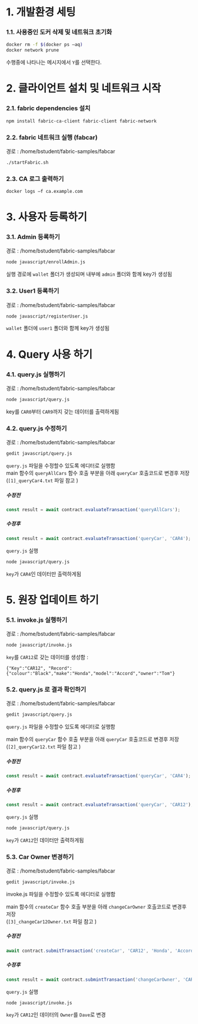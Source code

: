 # 1. 개발환경 세팅
### 1.1. 사용중인 도커 삭제 및 네트워크 초기화

```bash
docker rm -f $(docker ps –aq)
docker network prune
```
수행중에 나타나는 메시지에서 `Y`를 선택한다.  


# 2. 클라이언트 설치 및 네트워크 시작
### 2.1. fabric dependencies 설치
```bash
npm install fabric-ca-client fabric-client fabric-network
```
### 2.2. fabric 네트워크 실행 (fabcar)
경로 : /home/bstudent/fabric-samples/fabcar
```bash
./startFabric.sh
```
### 2.3. CA 로그 출력하기
```bash
docker logs –f ca.example.com
```


# 3. 사용자 등록하기
### 3.1. Admin 등록하기
경로 : /home/bstudent/fabric-samples/fabcar
```bash
node javascript/enrollAdmin.js
```
실행 경로에 `wallet` 폴더가 생성되며 내부에 `admin` 폴더와 함께 key가 생성됨

### 3.2. User1 등록하기
경로 : /home/bstudent/fabric-samples/fabcar
```bash
node javascript/registerUser.js
```
`wallet` 폴더에 `user1` 폴더와 함께 key가 생성됨



# 4. Query 사용 하기
### 4.1. query.js 실행하기
경로 : /home/bstudent/fabric-samples/fabcar
```bash
node javascript/query.js
```
key를 `CAR0`부터 `CAR9`까지 갖는 데이터를 출력하게됨



### 4.2. query.js 수정하기
경로 : /home/bstudent/fabric-samples/fabcar
```bash
gedit javascript/query.js
```
`query.js` 파일을 수정할수 있도록 에디터로 실행함  
main 함수의 `queryAllCars` 함수 호출 부분을 아래 `queryCar` 호출코드로 변경후 저장  
(`[1]_queryCar4.txt` 파일 참고 )
##### 수정전
```javascript
const result = await contract.evaluateTransaction('queryAllCars');
```
##### 수정후
```javascript
const result = await contract.evaluateTransaction('queryCar', 'CAR4');
```
`query.js` 실행

```bash
node javascript/query.js
```
`key`가 `CAR4`인 데이터만 출력하게됨



# 5. 원장 업데이트 하기
### 5.1. invoke.js 실행하기
경로 : /home/bstudent/fabric-samples/fabcar
```bash
node javascript/invoke.js
```
`key`를 `CAR12`로 갖는 데이터를 생성함 :
```
{"Key":"CAR12", "Record":{"colour":"Black","make":"Honda","model":"Accord","owner":"Tom"}
```


### 5.2. query.js 로 결과 확인하기
경로 : /home/bstudent/fabric-samples/fabcar
```bash
gedit javascript/query.js
```
`query.js` 파일을 수정할수 있도록 에디터로 실행함


main 함수의 `queryCar` 함수 호출 부분을 아래 `queryCar` 호출코드로 변경후 저장  
(`[2]_queryCar12.txt` 파일 참고 )
##### 수정전
```javascript
const result = await contract.evaluateTransaction('queryCar', 'CAR4');
```
##### 수정후
```javascript
const result = await contract.evaluateTransaction('queryCar', 'CAR12');
```
`query.js` 실행

```bash
node javascript/query.js
```
`key`가 `CAR12`인 데이터만 출력하게됨


### 5.3. Car Owner 변경하기
경로 : /home/bstudent/fabric-samples/fabcar
```bash
gedit javascript/invoke.js
```
invoke.js 파일을 수정할수 있도록 에디터로 실행함



main 함수의 `createCar` 함수 호출 부분을 아래 `changeCarOwner` 호출코드로 변경후 저장  
(`[3]_changeCar12Owner.txt` 파일 참고 )

##### 수정전
```javascript
await contract.submitTransaction('createCar', 'CAR12', 'Honda', 'Accord', 'Black', 'Tom');
```
##### 수정후
```javascript
const result = await contract.submintTransaction('changeCarOwner', 'CAR12', 'Dave');
```
`query.js` 실행

```bash
node javascript/invoke.js
```
`key`가 `CAR12`인 데이터의 `Owner`를 `Dave`로 변경
